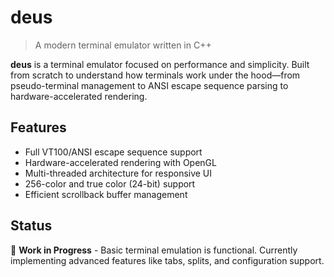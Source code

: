 # deus

> A modern terminal emulator written in C++

**deus** is a terminal emulator focused on performance and simplicity. Built from scratch to understand how terminals work under the hood—from pseudo-terminal management to ANSI escape sequence parsing to hardware-accelerated rendering.

## Features

- Full VT100/ANSI escape sequence support
- Hardware-accelerated rendering with OpenGL
- Multi-threaded architecture for responsive UI
- 256-color and true color (24-bit) support
- Efficient scrollback buffer management


## Status

🚧 **Work in Progress** - Basic terminal emulation is functional. Currently implementing advanced features like tabs, splits, and configuration support.



